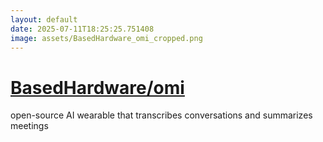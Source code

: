 ```yaml
---
layout: default
date: 2025-07-11T18:25:25.751408
image: assets/BasedHardware_omi_cropped.png
---
```


# [BasedHardware/omi](https://github.com/BasedHardware/omi)

open-source AI wearable that transcribes conversations and summarizes meetings
